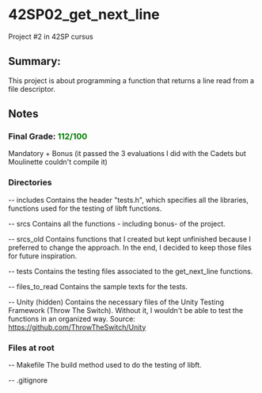# 42SP02_get_next_line
Project #2 in 42SP cursus

## Summary:
This project is about programming a function that returns a line
read from a file descriptor.

## Notes

### Final Grade: <span style="color: green;">112/100</span>
Mandatory + Bonus (it passed the 3 evaluations I did with the Cadets but Moulinette couldn't compile it)

### Directories
-- includes
Contains the header "tests.h", which specifies all the libraries, functions used for the testing of libft functions.

-- srcs
Contains all the functions - including bonus- of the project.

-- srcs_old
Contains functions that I created but kept unfinished because I preferred to change the approach. In the end, I decided to keep those files for future inspiration.

-- tests
Contains the testing files associated to the get_next_line functions.

-- files_to_read
Contains the sample texts for the tests.

-- Unity (hidden)
Contains the necessary files of the Unity Testing Framework (Throw The Switch). Without it, I wouldn't be able to test the functions in an organized way.
Source: https://github.com/ThrowTheSwitch/Unity

### Files at root
-- Makefile
The build method used to do the testing of libft.

-- .gitignore
